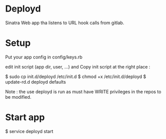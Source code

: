 # Deployd

Sinatra Web app tha listens to URL hook calls from gitlab.

# Setup

Put your app config in config/keys.rb

edit init script (app dir, user, ...) and Copy init script at the right place :

$ sudo cp init.d/deployd /etc/init.d
$ chmod +x /etc/init.d/deployd
$ update-rd.d deployd defaults

Note : the use deployd is run as must have WRITE privileges in the repos
to be modified.

# Start app

$ service deployd start

